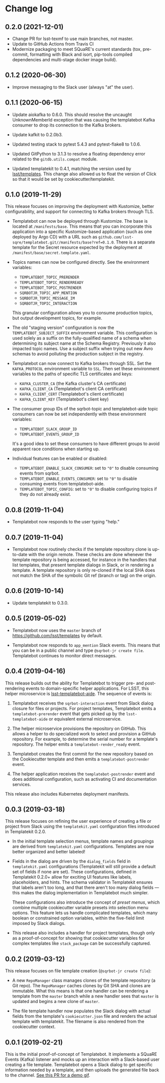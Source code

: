 # Change log

## 0.2.0 (2021-12-01)

- Change PR for lsst-texmf to use main branches, not master.
- Update to GitHub Actions from Travis CI
- Modernize packaging to meet SQuaRE's current standards (tox, pre-commit, formatting with Black and isort, pip-tools compiled dependencies and multi-stage docker image build).

## 0.1.2 (2020-06-30)

- Improve messaging to the Slack user (always "at" the user).

## 0.1.1 (2020-06-15)

- Update aiokafka to 0.6.0.
  This should resolve the uncaught UnknownMemberId exception that was causing the templatebot Kafka consumer to drop its connection to the Kafka brokers.

- Update kafkit to 0.2.0b3.

- Updated testing stack to pytest 5.4.3 and pytest-flake8 to 1.0.6.

- Updated GitPython to 3.1.3 to resolve a floating dependency error related to the `gitdb.utils.compat` module.

- Updated templatekit to 0.4.1, matching the version used by [lsst/templates](https://github.com/lsst/templates). This change also allowed us to float the version of Click so that it would be set by cookiecutter/templatekit.

## 0.1.0 (2019-11-29)

This release focuses on improving the deployment with Kustomize, better configurability, and support for connecting to Kafka brokers through TLS.

- Templatebot can now be deployed through Kustomize. The base is located at `/manifests/base`. This means that you can incorporate this application into a specific Kustomize-based application (such as one deployed by Argo CD) with a URL such as `github.com/lsst-sqre/templatebot.git//manifests/base?ref=0.1.0`. There is a separate template for the Secret resource expected by the deployment at `/manifest/base/secret.template.yaml`.

- Topics names can now be configured directly. See the environment variables:

  - `TEMPLATEBOT_TOPIC_PRERENDER`
  - `TEMPLATEBOT_TOPIC_RENDERREADY`
  - `TEMPLATEBOT_TOPIC_POSTRENDER`
  - `SQRBOTJR_TOPIC_APP_MENTION`
  - `SQRBOTJR_TOPIC_MESSAGE_IM`
  - `SQRBOTJR_TOPIC_INTERACTION`

  This granular configuration allows you to consume production topics, but output development topics, for example.

- The old "staging version" configuration is now the `TEMPLATEBOT_SUBJECT_SUFFIX` environment variable. This configuration is used solely as a suffix on the fully-qualified name of a schema when determining its subject name at the Schema Registry. Previously it also impacted topic names. Use a subject suffix when trying out new Avro schemas to avoid polluting the production subject in the registry.

- Templatebot can now connect to Kafka brokers through SSL. Set the `KAFKA_PROTOCOL` environment variable to `SSL`. Then set these environment variables to the paths of specific TLS certificates and keys:

  - `KAFKA_CLUSTER_CA` (the Kafka cluster's CA certificate)
  - `KAFKA_CLIENT_CA` (Templatebot's client CA certificate)
  - `KAFKA_CLIENT_CERT` (Templatebot's client certificate)
  - `KAFKA_CLIENT_KEY` (Templatebot's client key)

- The consumer group IDs of the sqrbot-topic and templatebot-aide topic consumers can now be set independently with these environment variables:

  - `TEMPLATEBOT_SLACK_GROUP_ID`
  - `TEMPLATEBOT_EVENTS_GROUP_ID`

  It's a good idea to set these consumers to have different groups to avoid apparent race conditions when starting up.

- Individual features can be enabled or disabled:

  - `TEMPLATEBOT_ENABLE_SLACK_CONSUMER`: set to `"0"` to disable consuming events from sqrbot.
  - `TEMPLATEBOT_ENABLE_EVENTS_CONSUMER`: set to `"0"` to disable consuming events from templatebot-aide.
  - `TEMPLATEBOT_TOPIC_CONFIG`: set to `"0"` to disable configuring topics if they do not already exist.

## 0.0.8 (2019-11-04)

- Templatebot now responds to the user typing "help."

## 0.0.7 (2019-11-04)

- Templatebot now routinely checks if the template repository clone is up-to-date with the origin remote.
  These checks are done whenever the template repository is being accessed, for instance in the handlers that list templates, that present template dialogs in Slack, or in rendering a template.
  A template repository is only re-cloned if the local SHA does not match the SHA of the symbolic Git ref (branch or tag) on the origin.

## 0.0.6 (2019-10-14)

- Update templatekit to 0.3.0.

## 0.0.5 (2019-05-02)

- Templatebot now uses the `master` branch of https://github.com/lsst/templates by default.

- Templatebot now responds to `app_mention` Slack events. This means that you can be in a public channel and type `@sqrbot-jr create file`. Templatebot continues to monitor direct messages.

## 0.0.4 (2019-04-16)

This release builds out the ability for Templatebot to trigger pre- and post-rendering events to domain-specific helper applications. For LSST, this helper microservice is [lsst-templatebot-aide](https://github.com/lsst-sqre/lsst-templatebot-aide). The sequence of events is:

1. Templatebot receives the `sqrbot-interaction` event from Slack dialog closure for files or projects. For project templates, Templatebot emits a `templatebot-prerender` event that gets picked up by the `lsst-templatebot-aide` or equivalent external microservice.

2. The helper microservice provisions the repository on GitHub. This allows a helper to do specialized work to select and provision a GitHub repository. For example, to determine the serial number for a template's repository. The helper emits a `templatebot-render_ready` event.

3. Templatebot creates the first commit for the new repository based on the Cookiecutter template and then emits a `templatebot-postrender` event.

4. The helper application receives the `templatebot-postrender` event and does additional configuration, such as activating CI and documentation services.

This release also includes Kubernetes deployment manifests.

## 0.0.3 (2019-03-18)

This release focuses on refining the user experience of creating a file or project from Slack using the `templatekit.yaml` configuration files introduced in Templatekit 0.2.0.

- In the initial template selection menus, template names and groupings are derived from `templatekit.yaml` configurations. Templates are now better organized and better labeled!

- Fields in the dialog are driven by the `dialog_fields` field in `templatekit.yaml` configurations (Templatekit will still provide a default set of fields if none are set). These configurations, defined in Templatekit 0.2.0+ allow for exciting UI features like labels, placeholders, and hints. The schema validator in Templatekit ensures that labels aren't too long, and that there aren't too many dialog fields — this makes the dialog implementation in Templatebot much simpler.

  These configurations also introduce the concept of _preset menus_, which combine multiple cookiecutter variable presets into selection menu options. This feature lets us handle complicated templates, which many boolean or constrained option variables, within the five-field limit imposed by Slack dialogs.

- This release also includes a handler for project templates, though only as a proof-of-concept for showing that cookiecutter variables for complex templates like `stack_package` can be successfully captured.

## 0.0.2 (2019-03-12)

This release focuses on file template creation (`@sqrbot-jr create file`):

- A new `RepoManager` class manages clones of the template repository (a Git repo). The `RepoManager` caches clones by Git SHA and clones are immutable. What this means is that one handler can be rendering a template from the `master` branch while a new handler sees that `master` is updated and begins a new clone of `master`.

- The file template handler now populates the Slack dialog with actual fields from the template's `cookiecutter.json` file and renders the actual template with templatekit. The filename is also rendered from the cookiecutter context.

## 0.0.1 (2019-02-21)

This is the initial proof-of-concept of Templatebot. It implements a SQuaRE Events (Kafka) listener and mocks up an interaction with a Slack-based user creating a file template. Templatebot opens a Slack dialog to get specific information needed by a template, and then uploads the generated file back to the channel. [See this PR for a demo gif](https://github.com/lsst-sqre/templatebot/pull/1#issuecomment-466219231).
